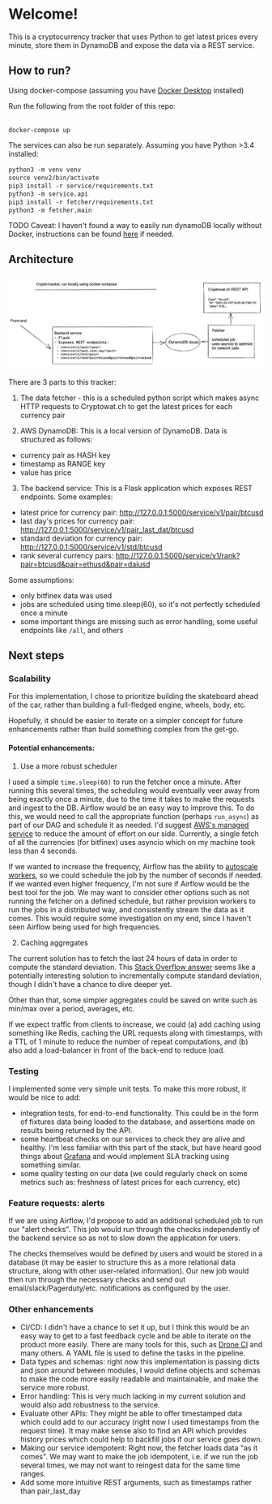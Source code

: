 # Welcome!

This is a cryptocurrency tracker that uses Python to get latest prices every minute,
store them in DynamoDB and expose the data via a REST service.

## How to run?

Using docker-compose (assuming you have [Docker Desktop](https://www.docker.com/products/docker-desktop) installed)

Run the following from the root folder of this repo: 
```

docker-compose up
```

The services can also be run separately.
Assuming you have Python >3.4 installed:

```
python3 -m venv venv 
source venv2/bin/activate
pip3 install -r service/requirements.txt
python3 -m service.api
pip3 install -r fetcher/requirements.txt
python3 -m fetcher.main
```

TODO Caveat: I haven't found a way to easily run dynamoDB locally without Docker, instructions can be found [here](https://docs.aws.amazon.com/amazondynamodb/latest/developerguide/DynamoDBLocal.DownloadingAndRunning.html)
if needed.

## Architecture

![Architecture diagram](/docs/schematic.png?raw=true)

There are 3 parts to this tracker: 

1. The data fetcher - this is a scheduled python script which makes async HTTP requests to Cryptowat.ch 
  to get the latest prices for each currency pair
  
2. AWS DynamoDB: This is a local version of DynamoDB. Data is structured as follows:
  - currency pair as HASH key
  - timestamp as RANGE key
  - value has price
  
3. The backend service: This is a Flask application which exposes REST endpoints. Some examples:
  - latest price for currency pair: http://127.0.0.1:5000/service/v1/pair/btcusd
  - last day's prices for currency pair: http://127.0.0.1:5000/service/v1/pair_last_dat/btcusd
  - standard deviation for currency pair: http://127.0.0.1:5000/service/v1/std/btcusd
  - rank several currency pairs: http://127.0.0.1:5000/service/v1/rank?pair=btcusd&pair=ethusd&pair=daiusd

Some assumptions:

- only bitfinex data was used
- jobs are scheduled using time.sleep(60), so it's not perfectly scheduled once a minute
- some important things are missing such as error handling, some useful endpoints like `/all`, and others

## Next steps

### Scalability

For this implementation, I chose to prioritize building the skateboard ahead of the car, 
rather than building a full-fledged engine, wheels, body, etc.

Hopefully, it should be easier to iterate on a simpler concept for future enhancements 
rather than build something complex from the get-go.

#### Potential enhancements:

1.  Use a more robust scheduler

I used a simple `time.sleep(60)` to run the fetcher once a minute. 
After running this several times, the scheduling would eventually veer away from being 
exactly once a minute, due to the time it takes to make the requests and ingest to the DB. Airflow would be an easy way to improve this. 
To do this, we would need to call the appropriate function (perhaps `run_async`) as part of our DAG and schedule it as needed. 
I'd suggest [AWS's managed service](https://docs.aws.amazon.com/mwaa/latest/userguide/what-is-mwaa.html) to 
reduce the amount of effort on our side. Currently, a single fetch of all the currencies (for bitfinex) 
uses asyncio which on my machine took less than 4 seconds.

If we wanted to increase the frequency, Airflow has the ability to [autoscale workers](https://docs.aws.amazon.com/mwaa/latest/userguide/mwaa-autoscaling.html),
so we could schedule the job by the number of seconds if needed. If we wanted even higher frequency, I'm not sure if Airflow would be the best tool for the job.
We may want to consider other options such as not running the fetcher on a defined schedule, but rather provision workers
to run the jobs in a distributed way, and consistently stream the data as it comes. This would require some investigation 
on my end, since I haven't seen Airflow being used for high frequencies.

2. Caching aggregates

The current solution has to fetch the last 24 hours of data in order to compute the standard deviation. 
This [Stack Overflow answer](https://math.stackexchange.com/questions/102978/incremental-computation-of-standard-deviation)
seems like a potentially interesting solution to incrementally compute standard deviation, though I didn't have a chance to dive deeper yet.

Other than that, some simpler aggregates could be saved on write such as min/max over a period, averages, etc.

If we expect traffic from clients to increase, we could (a) add caching using something like Redis, caching the URL 
requests along with timestamps, with a TTL of 1 
minute to reduce the number of repeat computations,
and (b) also add a load-balancer in front of the back-end to reduce load.

### Testing

I implemented some very simple unit tests. To make this more robust, it would be nice to add:

- integration tests, for end-to-end functionality. This could be in the form of fixtures data being loaded to the database,
  and assertions made on results being returned by the API.
- some heartbeat checks on our services to check they are alive and healthy. I'm less familiar with this part of the stack, 
  but have heard good things about [Grafana](https://grafana.com/) and would implement SLA tracking using something similar. 
- some quality testing on our data (we could regularly check on some metrics such as: freshness of latest prices for each currency, etc)

### Feature requests: alerts

If we are using Airflow, I'd propose to add an additional scheduled job to run our "alert checks". This job would run through 
the checks independently of the backend service so as not to slow down the application for users.

The checks themselves would be defined by users and would be stored in a database 
(it may be easier to structure this as a more relational data structure, along with other user-related information).
Our new job would then run through the necessary checks and send out email/slack/Pagerduty/etc. notifications as configured by the user.

### Other enhancements

- CI/CD: I didn't have a chance to set it up, but I think this would be an easy way to get 
  to a fast feedback cycle and be able to iterate on the product more easily. There are many tools for this,
  such as [Drone CI](https://www.drone.io/) and many others. A YAML file is used to define the tasks in the pipeline.
- Data types and schemas: right now this implementation is passing dicts and json around between modules, 
  I would define objects and schemas to make the code more easily readable
  and maintainable, and make the service more robust.
- Error handling: This is very much lacking in my current solution and would also add robustness to the service.
- Evaluate other APIs: They might be able to offer timestamped data which could add to our accuracy (right now I used timestamps from the request time).
  It may make sense also to find an API which provides history prices which could help to backfill jobs if our service goes down.
- Making our service idempotent: Right now, the fetcher loads data "as it comes". We may want to make the job idempotent,
  i.e. if we run the job several times, we may not want to reingest data for the same time ranges.
- Add some more intuitive REST arguments, such as timestamps rather than pair_last_day
